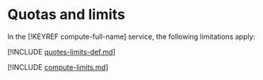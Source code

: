 # Quotas and limits

In the [!KEYREF compute-full-name] service, the following limitations apply:

[!INCLUDE [quotes-limits-def.md](../../_includes/quotes-limits-def.md)]

[!INCLUDE [compute-limits.md](../../_includes/compute-limits.md)]

